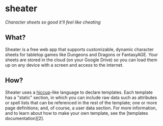 # sheater

*Character sheets so good it'll feel like cheating*

## What?

Sheater is a free web app that supports customizable, dynamic
character sheets for tabletop games like Dungeons and Dragons
or FantasyAGE. Your sheets are stored in the cloud (on your
Google Drive) so you can load them up on any device with a screen
and access to the internet.

## How?

Sheater uses a [hiccup][1]-like language to declare templates.
Each template has a "static" section, in which you can include
raw data such as attributes or spell lists that can be referenced
in the rest of the template; one or more page definitions; and,
of course, a user data section. For more information, and to learn
about how to make your own template, see the
[templates documentation][2].

[1]: https://github.com/weavejester/hiccup
